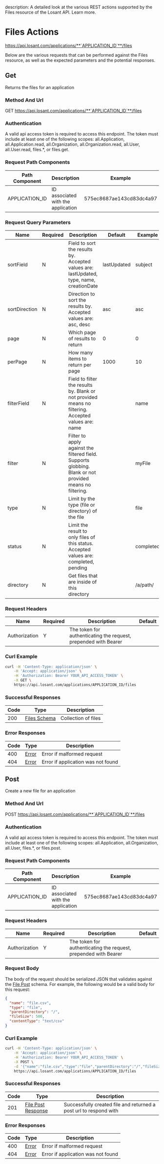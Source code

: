 description: A detailed look at the various REST actions supported by the Files resource of the Losant API. Learn more.

# Files Actions

https://api.losant.com/applications/**`APPLICATION_ID`**/files

Below are the various requests that can be performed against the
Files resource, as well as the expected
parameters and the potential responses.

## Get

Returns the files for an application

### Method And Url <a name="get-method-url"></a>

GET https://api.losant.com/applications/**`APPLICATION_ID`**/files

### Authentication <a name="get-authentication"></a>

A valid api access token is required to access this endpoint. The token must
include at least one of the following scopes:
all.Application, all.Application.read, all.Organization, all.Organization.read, all.User, all.User.read, files.*, or files.get.

### Request Path Components <a name="get-path-components"></a>

| Path Component | Description | Example |
| -------------- | ----------- | ------- |
| APPLICATION_ID | ID associated with the application | 575ec8687ae143cd83dc4a97 |

### Request Query Parameters <a name="get-query-params"></a>

| Name | Required | Description | Default | Example |
| ---- | -------- | ----------- | ------- | ------- |
| sortField | N | Field to sort the results by. Accepted values are: lastUpdated, type, name, creationDate | lastUpdated | subject |
| sortDirection | N | Direction to sort the results by. Accepted values are: asc, desc | asc | asc |
| page | N | Which page of results to return | 0 | 0 |
| perPage | N | How many items to return per page | 1000 | 10 |
| filterField | N | Field to filter the results by. Blank or not provided means no filtering. Accepted values are: name |  | name |
| filter | N | Filter to apply against the filtered field. Supports globbing. Blank or not provided means no filtering. |  | myFile |
| type | N | Limit by the type (file or directory) of the file |  | file |
| status | N | Limit the result to only files of this status. Accepted values are: completed, pending |  | completed |
| directory | N | Get files that are inside of this directory |  | /a/path/ |

### Request Headers <a name="get-headers"></a>

| Name | Required | Description | Default |
| ---- | -------- | ----------- | ------- |
| Authorization | Y | The token for authenticating the request, prepended with Bearer | |

### Curl Example <a name="get-curl-example"></a>

```bash
curl -H 'Content-Type: application/json' \
    -H 'Accept: application/json' \
    -H 'Authorization: Bearer YOUR_API_ACCESS_TOKEN' \
    -X GET \
    https://api.losant.com/applications/APPLICATION_ID/files
```

### Successful Responses <a name="get-successful-responses"></a>

| Code | Type | Description |
| ---- | ---- | ----------- |
| 200 | [Files Schema](schemas.md#files-schema) | Collection of files |

### Error Responses <a name="get-error-responses"></a>

| Code | Type | Description |
| ---- | ---- | ----------- |
| 400 | [Error](schemas.md#error) | Error if malformed request |
| 404 | [Error](schemas.md#error) | Error if application was not found |

## Post

Create a new file for an application

### Method And Url <a name="post-method-url"></a>

POST https://api.losant.com/applications/**`APPLICATION_ID`**/files

### Authentication <a name="post-authentication"></a>

A valid api access token is required to access this endpoint. The token must
include at least one of the following scopes:
all.Application, all.Organization, all.User, files.*, or files.post.

### Request Path Components <a name="post-path-components"></a>

| Path Component | Description | Example |
| -------------- | ----------- | ------- |
| APPLICATION_ID | ID associated with the application | 575ec8687ae143cd83dc4a97 |

### Request Headers <a name="post-headers"></a>

| Name | Required | Description | Default |
| ---- | -------- | ----------- | ------- |
| Authorization | Y | The token for authenticating the request, prepended with Bearer | |

### Request Body <a name="post-body"></a>

The body of the request should be serialized JSON that validates against
the [File Post](schemas.md#file-post) schema. For example, the following would be a
valid body for this request:

```json
{
  "name": "file.csv",
  "type": "file",
  "parentDirectory": "/",
  "fileSize": 500,
  "contentType": "text/csv"
}
```

### Curl Example <a name="post-curl-example"></a>

```bash
curl -H 'Content-Type: application/json' \
    -H 'Accept: application/json' \
    -H 'Authorization: Bearer YOUR_API_ACCESS_TOKEN' \
    -X POST \
    -d '{"name":"file.csv","type":"file","parentDirectory":"/","fileSize":500,"contentType":"text/csv"}' \
    https://api.losant.com/applications/APPLICATION_ID/files
```

### Successful Responses <a name="post-successful-responses"></a>

| Code | Type | Description |
| ---- | ---- | ----------- |
| 201 | [File Post Response](schemas.md#file-post-response) | Successfully created file and returned a post url to respond with |

### Error Responses <a name="post-error-responses"></a>

| Code | Type | Description |
| ---- | ---- | ----------- |
| 400 | [Error](schemas.md#error) | Error if malformed request |
| 404 | [Error](schemas.md#error) | Error if application was not found |
